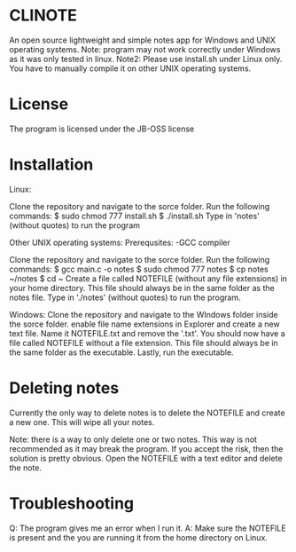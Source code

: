 # CLINOTE
An open source lightweight and simple notes app for Windows and UNIX operating systems.
Note: program may not work correctly under Windows as it was only tested in linux.
Note2: Please use install.sh under Linux only. You have to manually compile it on other UNIX operating systems.
# License
The program is licensed under the JB-OSS license
# Installation
Linux:

Clone the repository and navigate to the sorce folder.
Run the following commands:
$ sudo chmod 777 install.sh
$ ./install.sh
Type in 'notes' (without quotes) to run the program


Other UNIX operating systems:
Prerequsites:
-GCC compiler

Clone the repository and navigate to the sorce folder.
Run the following commands:
$ gcc main.c -o notes
$ sudo chmod 777 notes
$ cp notes ~/notes
$ cd ~
Create a file called NOTEFILE (without any file extensions) in your home directory. This file should always be in the same folder as the notes file.
Type in './notes' (without quotes) to run the program.


Windows:
Clone the repository and navigate to the WIndows folder inside the sorce folder.
enable file name extensions in Explorer and create a new text file. Name it NOTEFILE.txt and remove the '.txt'. You should now have a file called NOTEFILE without a file extension. This file should always be in the same folder as the executable.
Lastly, run the executable.

# Deleting notes
Currently the only way to delete notes is to delete the NOTEFILE and create a new one. This will wipe all your notes.

Note: there is a way to only delete one or two notes. This way is not recommended as it may break the program. If you accept the risk, then the solution is pretty obvious. Open the NOTEFILE with a text editor and delete the note.

# Troubleshooting
Q: The program gives me an error when I run it.
A: Make sure the NOTEFILE is present and the you are running it from the home directory on Linux.
